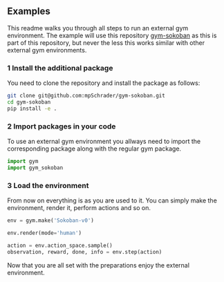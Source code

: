 ## Examples

This readme walks you through all steps to run an external gym environment. 
The example will use this repository [gym-sokoban](https://github.com/mpSchrader/gym-sokoban/) as this is part of this repository, but never the less this works similar with other external gym environments.

### 1 Install the additional package
You need to clone the repository and install the package as follows:
```Bash
git clone git@github.com:mpSchrader/gym-sokoban.git
cd gym-sokoban
pip install -e .
```
### 2 Import packages in your code

To use an external gym environment you allways need to import the corresponding package along with the regular gym package.
```Python
import gym
import gym_sokoban
```

### 3 Load the environment
From now on everything is as you are used to it. You can simply make the environment, render it, perform actions and so on.

```Python
env = gym.make('Sokoban-v0')

env.render(mode='human')

action = env.action_space.sample()
observation, reward, done, info = env.step(action)
```
Now that you are all set with the preparations enjoy the external environment.
